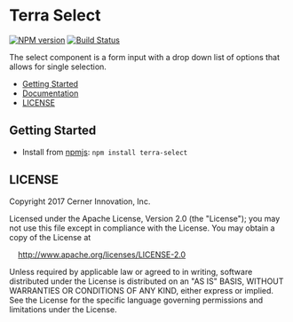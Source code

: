 # Terra Select


[![NPM version](http://img.shields.io/npm/v/terra-select.svg)](https://www.npmjs.org/package/terra-select)
[![Build Status](https://travis-ci.org/cerner/terra-core.svg?branch=master)](https://travis-ci.org/cerner/terra-core)

The select component is a form input with a drop down list of options that allows for single selection.

- [Getting Started](#getting-started)
- [Documentation](https://github.com/cerner/terra-core/tree/master/packages/terra-select/docs)
- [LICENSE](#license)

## Getting Started

- Install from [npmjs](https://www.npmjs.com): `npm install terra-select`

## LICENSE

Copyright 2017 Cerner Innovation, Inc.

Licensed under the Apache License, Version 2.0 (the "License"); you may not use this file except in compliance with the License. You may obtain a copy of the License at

&nbsp;&nbsp;&nbsp;&nbsp;http://www.apache.org/licenses/LICENSE-2.0

Unless required by applicable law or agreed to in writing, software distributed under the License is distributed on an "AS IS" BASIS, WITHOUT WARRANTIES OR CONDITIONS OF ANY KIND, either express or implied. See the License for the specific language governing permissions and limitations under the License.
